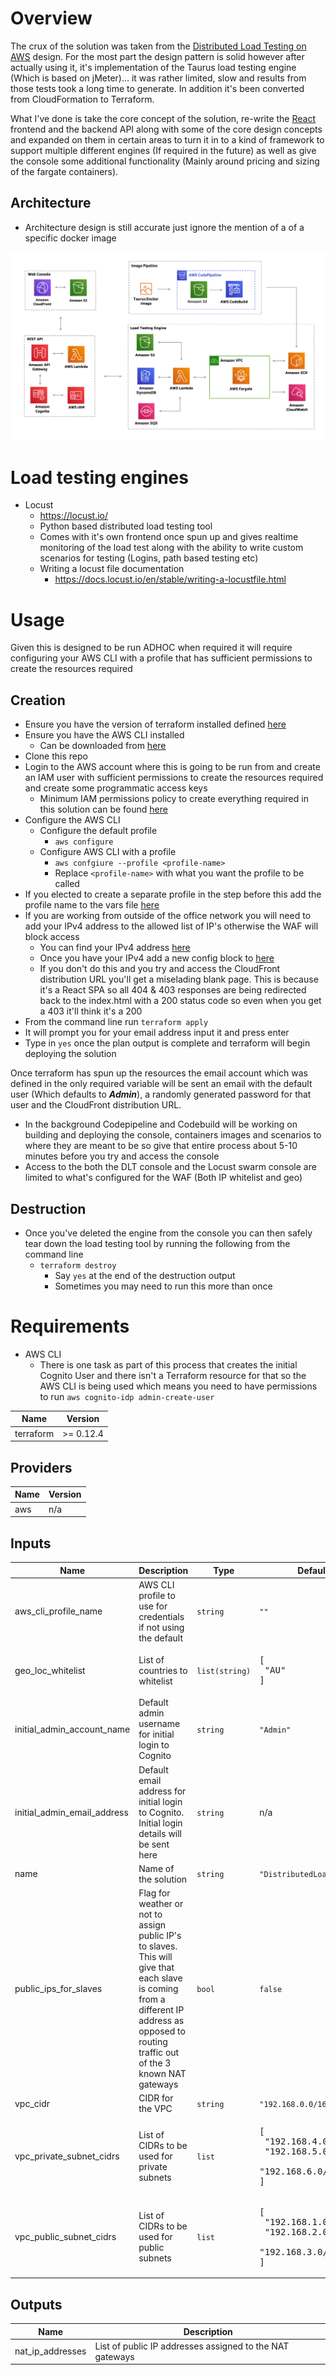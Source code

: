 # Overview
The crux of the solution was taken from the [Distributed Load Testing on AWS](https://aws.amazon.com/solutions/distributed-load-testing-on-aws/) design. For the most part the design pattern is solid however after actually using it, it's implementation of the Taurus load testing engine (Which is based on jMeter)... it was rather limited, slow and results from those tests took a long time to generate. In addition it's been converted from CloudFormation to Terraform.

What I've done is take the core concept of the solution, re-write the [React](https://reactjs.org/) frontend and the backend API along with some of the core design concepts and expanded on them in certain areas to turn it in to a kind of framework to support multiple different engines (If required in the future) as well as give the console some additional functionality (Mainly around pricing and sizing of the fargate containers).

## Architecture
* Architecture design is still accurate just ignore the mention of a of a specific docker image

![architecture](architecture.png)


# Load testing engines
* Locust
    * https://locust.io/
    * Python based distributed load testing tool
    * Comes with it's own frontend once spun up and gives realtime monitoring of the load test along with the ability to write custom scenarios for testing (Logins, path based testing etc)
    * Writing a locust file documentation
        * https://docs.locust.io/en/stable/writing-a-locustfile.html

# Usage
Given this is designed to be run ADHOC when required it will require configuring your AWS CLI with a profile that has sufficient permissions to create the resources required

## Creation
* Ensure you have the version of terraform installed defined [here](#Requirements)
* Ensure you have the AWS CLI installed
    * Can be downloaded from [here](https://aws.amazon.com/cli/)
* Clone this repo
* Login to the AWS account where this is going to be run from and create an IAM user with sufficient permissions to create the resources required and create some programmatic access keys
    * Minimum IAM permissions policy to create everything required in this solution can be found [here](least_permissions_policy.json)
* Configure the AWS CLI
    * Configure the default profile
        * ```aws configure```
    * Configure AWS CLI with a profile
        * ```aws confgiure --profile <profile-name>```
        * Replace ```<profile-name>``` with what you want the profile to be called
* If you elected to create a separate profile in the step before this add the profile name to the vars file [here](vars.tf#L79)
* If you are working from outside of the office network you will need to add your IPv4 address to the allowed list of IP's otherwise the WAF will block access
    * You can find your IPv4 address [here](https://lmgtfy.com/?q=what+is+my+ip+address)
    * Once you have your IPv4 add a new config block to [here](vars.tf#L38)
    * If you don't do this and you try and access the CloudFront distribution URL you'll get a miselading blank page. This is because it's a React SPA so all 404 & 403 responses are being redirected back to the index.html with a 200 status code so even when you get a 403 it'll think it's a 200
* From the command line run ```terraform apply```
* It will prompt you for your email address input it and press enter
* Type in ```yes``` once the plan output is complete and terraform will begin deploying the solution

Once terraform has spun up the resources the email account which was defined in the only required variable will be sent an email with the default user (Which defaults to __*Admin*__), a randomly generated password for that user and the CloudFront distribution URL.

* In the background Codepipeline and Codebuild will be working on building and deploying the console, containers images and scenarios to where they are meant to be so give that entire process about 5-10 minutes before you try and access the console
* Access to the both the DLT console and the Locust swarm console are limited to what's configured for the WAF (Both IP whitelist and geo)

## Destruction
* Once you've deleted the engine from the console you can then safely tear down the load testing tool by running the following from the command line
    * ```terraform destroy```
        * Say ```yes``` at the end of the destruction output
        * Sometimes you may need to run this more than once

# Requirements

* AWS CLI
    * There is one task as part of this process that creates the initial Cognito User and there isn't a Terraform resource for that so the AWS CLI is being used which means you need to have permissions to run
    ```aws cognito-idp admin-create-user```

| Name | Version |
|------|---------|
| terraform | >= 0.12.4 |

## Providers

| Name | Version |
|------|---------|
| aws | n/a |

## Inputs

| Name | Description | Type | Default | Required |
|------|-------------|------|---------|:--------:|
| aws\_cli\_profile\_name | AWS CLI profile to use for credentials if not using the default | `string` | `""` | no |
| geo\_loc\_whitelist | List of countries to whitelist | `list(string)` | <pre>[<br>  "AU"<br>]</pre> | no |
| initial\_admin\_account\_name | Default admin username for initial login to Cognito | `string` | `"Admin"` | no |
| initial\_admin\_email\_address | Default email address for initial login to Cognito. Initial login details will be sent here | `string` | n/a | yes |
| name | Name of the solution | `string` | `"DistributedLoadTesting"` | no |
| public\_ips\_for\_slaves | Flag for weather or not to assign public IP's to slaves. This will give that each slave is coming from a different IP address as opposed to routing traffic out of the 3 known NAT gateways | `bool` | `false` | no |
| vpc\_cidr | CIDR for the VPC | `string` | `"192.168.0.0/16"` | no |
| vpc\_private\_subnet\_cidrs | List of CIDRs to be used for private subnets | `list` | <pre>[<br>  "192.168.4.0/24",<br>  "192.168.5.0/24",<br>  "192.168.6.0/24"<br>]</pre> | no |
| vpc\_public\_subnet\_cidrs | List of CIDRs to be used for public subnets | `list` | <pre>[<br>  "192.168.1.0/24",<br>  "192.168.2.0/24",<br>  "192.168.3.0/24"<br>]</pre> | no |

## Outputs

| Name | Description |
|------|-------------|
| nat\_ip\_addresses | List of public IP addresses assigned to the NAT gateways |
